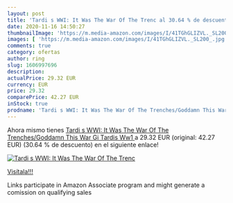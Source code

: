 ```yaml
---
layout: post
title: 'Tardi s WWI: It Was The War Of The Trenc al 30.64 % de descuento'
date: 2020-11-16 14:50:27
thumbnailImage: 'https://m.media-amazon.com/images/I/41TGhGLIZVL._SL200_.jpg'
images: [ 'https://m.media-amazon.com/images/I/41TGhGLIZVL._SL200_.jpg' ]
comments: true
category: ofertas
author: ring
slug: 1606997696
description:
actualPrice: 29.32 EUR
currency: EUR
price: 29.32
comparePrice: 42.27 EUR
inStock: true
prodname: 'Tardi s WWI: It Was The War Of The Trenches/Goddamn This War Gi  Tardis Ww1 '
---
```


Ahora mismo tienes [Tardi s WWI: It Was The War Of The Trenches/Goddamn This War Gi  Tardis Ww1 ](https://www.amazon.es/dp/1606997696/?tag=tolees-21) a 29.32 EUR (original: 42.27 EUR) (30.64 %  de descuento) en el siguiente enlace!

[![Tardi s WWI: It Was The War Of The Trenc](https://m.media-amazon.com/images/I/41TGhGLIZVL._SL200_.jpg)](https://www.amazon.es/dp/1606997696/?tag=tolees-21)

[Visítala!!!](https://www.amazon.es/dp/1606997696/?tag=tolees-21)

Links participate in Amazon Associate program and might generate a comission on qualifying sales
